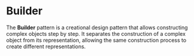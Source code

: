 # Builder

The **Builder** pattern is a creational design pattern that allows constructing complex objects step by step. It separates the construction of a complex object from its representation, allowing the same construction process to create different representations.